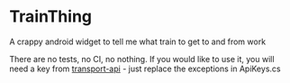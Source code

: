 ﻿

# TrainThing

A crappy android widget to tell me what train to get to and from work

There are no tests, no CI, no nothing.  If you would like to use it, you will need a key from [transport-api](http://www.transportapi.com/) - just replace the exceptions in ApiKeys.cs